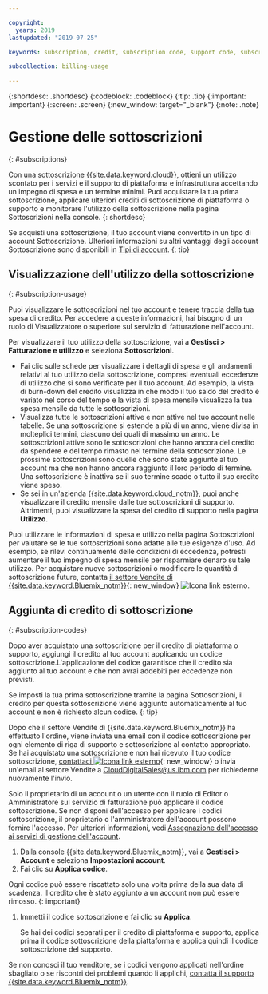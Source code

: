 ```yaml
---

copyright:
  years: 2019
lastupdated: "2019-07-25"

keywords: subscription, credit, subscription code, support code, subscription overage, subscription usage, feature code

subcollection: billing-usage

---
```


{:shortdesc: .shortdesc}
{:codeblock: .codeblock}
{:tip: .tip}
{:important: .important}
{:screen: .screen}
{:new_window: target="_blank"}
{:note: .note}

# Gestione delle sottoscrizioni
{: #subscriptions}

Con una sottoscrizione {{site.data.keyword.cloud}}, ottieni un utilizzo scontato per i servizi e il supporto di piattaforma e infrastruttura accettando un impegno di spesa e un termine minimi. Puoi acquistare la tua prima sottoscrizione, applicare ulteriori crediti di sottoscrizione di piattaforma o supporto e monitorare l'utilizzo della sottoscrizione nella pagina Sottoscrizioni nella console.
{: shortdesc}

Se acquisti una sottoscrizione, il tuo account viene convertito in un tipo di account Sottoscrizione. Ulteriori informazioni su altri vantaggi degli account Sottoscrizione sono disponibili in [Tipi di account](/docs/account?topic=account-accounts).
{: tip}

## Visualizzazione dell'utilizzo della sottoscrizione
{: #subscription-usage}

Puoi visualizzare le sottoscrizioni nel tuo account e tenere traccia della tua spesa di credito. Per accedere a queste informazioni, hai bisogno di un ruolo di Visualizzatore o superiore sul servizio di fatturazione nell'account.

Per visualizzare il tuo utilizzo della sottoscrizione, vai a **Gestisci > Fatturazione e utilizzo** e seleziona **Sottoscrizioni**.

  * Fai clic sulle schede per visualizzare i dettagli di spesa e gli andamenti relativi al tuo utilizzo della sottoscrizione, compresi eventuali eccedenze di utilizzo che si sono verificate per il tuo account. Ad esempio, la vista di burn-down del credito visualizza in che modo il tuo saldo del credito è variato nel corso del tempo e la vista di spesa mensile visualizza la tua spesa mensile da tutte le sottoscrizioni.
  * Visualizza tutte le sottoscrizioni attive e non attive nel tuo account nelle tabelle. Se una sottoscrizione si estende a più di un anno, viene divisa in molteplici termini, ciascuno dei quali di massimo un anno. Le sottoscrizioni attive sono le sottoscrizioni che hanno ancora del credito da spendere e del tempo rimasto nel termine della sottoscrizione. Le prossime sottoscrizioni sono quelle che sono state aggiunte al tuo account ma che non hanno ancora raggiunto il loro periodo di termine. Una sottoscrizione è inattiva se il suo termine scade o tutto il suo credito viene speso.
  * Se sei in un'azienda {{site.data.keyword.cloud_notm}}, puoi anche visualizzare il credito mensile dalle tue sottoscrizioni di supporto. Altrimenti, puoi visualizzare la spesa del credito di supporto nella pagina **Utilizzo**.

Puoi utilizzare le informazioni di spesa e utilizzo nella pagina Sottoscrizioni per valutare se le tue sottoscrizioni sono adatte alle tue esigenze d'uso. Ad esempio, se rilevi continuamente delle condizioni di eccedenza, potresti aumentare il tuo impegno di spesa mensile per risparmiare denaro su tale utilizzo. Per acquistare nuove sottoscrizioni o modificare le quantità di sottoscrizione future, contatta [il settore Vendite di {{site.data.keyword.Bluemix_notm}}](https://www.ibm.com/cloud-computing/bluemix/contact-us){: new_window} ![Icona link esterno](../icons/launch-glyph.svg).

## Aggiunta di credito di sottoscrizione
{: #subscription-codes}

Dopo aver acquistato una sottoscrizione per il credito di piattaforma o supporto, aggiungi il credito al tuo account applicando un codice sottoscrizione.L'applicazione del codice garantisce che il credito sia aggiunto al tuo account e che non avrai addebiti per eccedenze non previsti.

Se imposti la tua prima sottoscrizione tramite la pagina Sottoscrizioni, il credito per questa sottoscrizione viene aggiunto automaticamente al tuo account e non è richiesto alcun codice.
{: tip}

Dopo che il settore Vendite di {{site.data.keyword.Bluemix_notm}} ha effettuato l'ordine, viene inviata una email con il codice sottoscrizione per ogni elemento di riga di supporto e sottoscrizione al contatto appropriato. Se hai acquistato una sottoscrizione e non hai ricevuto il tuo codice sottoscrizione, [contattaci ![Icona link esterno](../icons/launch-glyph.svg "Icona link esterno")](https://www.ibm.com/cloud-computing/bluemix/contact-us){: new_window} o invia un'email al settore Vendite a CloudDigitalSales@us.ibm.com per richiederne nuovamente l'invio.

Solo il proprietario di un account o un utente con il ruolo di Editor o Amministratore sul servizio di fatturazione può applicare il codice sottoscrizione. Se non disponi dell'accesso per applicare i codici sottoscrizione, il proprietario o l'amministratore dell'account possono fornire l'accesso. Per ulteriori informazioni, vedi [Assegnazione dell'accesso ai servizi di gestione dell'account](/docs/iam?topic=iam-account-services).

1. Dalla console {{site.data.keyword.Bluemix_notm}}, vai a **Gestisci > Account** e seleziona **Impostazioni account**.
1. Fai clic su **Applica codice**.

  Ogni codice può essere riscattato solo una volta prima della sua data di scadenza. Il credito che è stato aggiunto a un account non può essere rimosso.
  {: important}

1. Immetti il codice sottoscrizione e fai clic su **Applica**.

   Se hai dei codici separati per il credito di piattaforma e supporto, applica prima il codice sottoscrizione della piattaforma e applica quindi il codice sottoscrizione del supporto.

Se non conosci il tuo venditore, se i codici vengono applicati nell'ordine sbagliato o se riscontri dei problemi quando li applichi, [contatta il supporto {{site.data.keyword.Bluemix_notm}}](/docs/get-support?topic=get-support-getting-customer-support).
